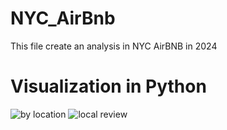 # NYC_AirBnb
This file create an analysis in NYC AirBNB in 2024

# Visualization in Python

![by location](https://github.com/user-attachments/assets/feb795e6-0d8d-4ef0-8303-3a4944c5a850)
![local review](https://github.com/user-attachments/assets/509f854b-b605-4980-b6e0-c630d33ccbf1)
